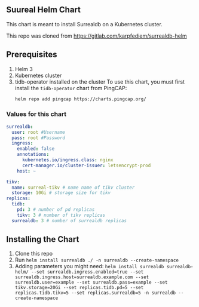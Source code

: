 <!-- This is a readme file for surrealdb -->

## Suureal Helm Chart

This chart is meant to install Surrealdb on a Kubernetes cluster.

This repo was cloned from https://gitlab.com/karpfediem/surrealdb-helm

## Prerequisites

1. Helm 3 
2. Kubernetes cluster
3. tidb-operator installed on the cluster
    To use this chart, you must first install the `tidb-operator` chart from PingCAP:
    ```bash
    helm repo add pingcap https://charts.pingcap.org/
    ```


### Values for this chart

```yaml
surrealdb:
  user: root #Username 
  pass: root #Password
  ingress:
    enabled: false
    annotations:
      kubernetes.io/ingress.class: nginx
      cert-manager.io/cluster-issuer: letsencrypt-prod
    host: ~

tikv:
  name: surreal-tikv # name name of tikv cluster
  storage: 10Gi # storage size for tikv
replicas:
  tidb:
    pd: 3 # number of pd replicas
    tikv: 3 # number of tikv replicas
  surrealdb: 3 # number of surrealdb replicas
```
## Installing the Chart

1. Clone this repo
2. Run `helm install surrealdb ./ -n surrealdb --create-namespace`
3. Adding parameters you might need: `helm install surrealdb surrealdb-helm/ --set surrealdb.ingress.enabled=true --set surrealdb.ingress.host=surrealdb.example.com --set surrealdb.user=example --set surrealdb.pass=example --set tikv.storage=20Gi --set replicas.tidb.pd=5 --set replicas.tidb.tikv=5 --set replicas.surrealdb=5 -n surrealdb --create-namespace`